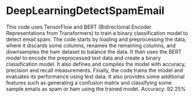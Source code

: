 # DeepLearningDetectSpamEmail

This code uses TensorFlow and BERT (Bidirectional Encoder Representations from Transformers) to train a binary classification model to detect email spam. The code starts by loading and preprocessing the data, where it discards some columns, renames the remaining columns, and downsamples the ham dataset to balance the data. It then uses the BERT model to encode the preprocessed text data and create a binary classification model. It also defines and compiles the model with accuracy, precision and recall measurements. Finally, the code trains the model and evaluates its performance using test data. It also provides some additional features such as generating a confusion matrix and classifying some sample emails as spam or ham using the trained model.
Accuracy: 92.25%
